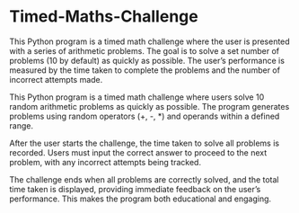 # Timed-Maths-Challenge
This Python program is a timed math challenge where the user is presented with a series of arithmetic problems. The goal is to solve a set number of problems (10 by default) as quickly as possible. The user’s performance is measured by the time taken to complete the problems and the number of incorrect attempts made.

This Python program is a timed math challenge where users solve 10 random arithmetic problems as quickly as possible.
The program generates problems using random operators (+, -, *) and operands within a defined range.

After the user starts the challenge, the time taken to solve all problems is recorded.
Users must input the correct answer to proceed to the next problem, with any incorrect attempts being tracked.

The challenge ends when all problems are correctly solved, and the total time taken is displayed, providing immediate feedback on the user’s performance.
This makes the program both educational and engaging.
